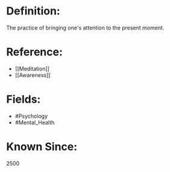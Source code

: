 

# Definition:
The practice of bringing one's attention to the present moment.

# Reference:
- [[Meditation]]
- [[Awareness]]

# Fields: 
- #Psychology
- #Mental_Health

# Known Since:
2500

